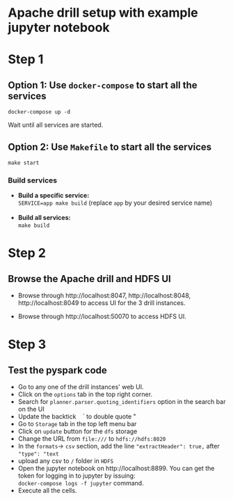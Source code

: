 # Apache drill setup with example jupyter notebook

# Step 1
## Option 1: Use `docker-compose` to start all the services

```
docker-compose up -d
```
Wait until all services are started.

## Option 2: Use `Makefile` to start all the services

```
make start
```

### Build services

* <b> Build a specific service: </b> <br />
      ```SERVICE=app make build``` (replace `app` by your desired service name) <br /><br />
* <b> Build all services: </b> <br /> `make build`

# Step 2
## Browse the Apache drill and HDFS UI

* Browse through http://localhost:8047, http://localhost:8048, http://localhost:8049 to access UI for the 3 drill instances.

* Browse through http://localhost:50070 to access HDFS UI.

# Step 3
## Test the pyspark code

* Go to any one of the drill instances' web UI.
* Click on the `options` tab in the top right corner.
* Search for `planner.parser.quoting_identifiers` option in the search bar on the UI
* Update the backtick ` ` ` to  double quote "
* Go to `Storage` tab in the top left menu bar
* Click on `update` button for the `dfs` storage
* Change the URL from `file:///` to `hdfs://hdfs:8020`
* In the `formats`-> `csv` section, add the line `"extractHeader": true,` after `"type": "text`
* upload any csv to `/` folder in `HDFS`
* Open the jupyter notebook on http://localhost:8899. You can get the token for logging in to jupyter by issuing:<br />
`docker-compose logs -f jupyter` command.
* Execute all the cells.

